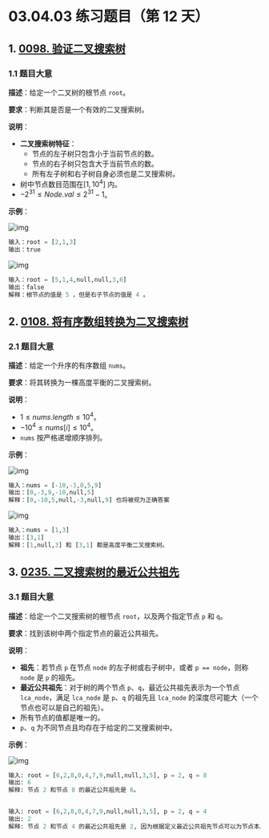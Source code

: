 # 03.04.03 练习题目（第 12 天）

## 1. [0098. 验证二叉搜索树](https://leetcode.cn/problems/validate-binary-search-tree/)

### 1.1 题目大意

**描述**：给定一个二叉树的根节点 `root`。

**要求**：判断其是否是一个有效的二叉搜索树。

**说明**：

- **二叉搜索树特征**：
  - 节点的左子树只包含小于当前节点的数。
  - 节点的右子树只包含大于当前节点的数。
  - 所有左子树和右子树自身必须也是二叉搜索树。
- 树中节点数目范围在$[1, 10^4]$ 内。
- $-2^{31} \le Node.val \le 2^{31} - 1$。

**示例**：

![img](https://assets.leetcode.com/uploads/2020/12/01/tree1.jpg)

```Python
输入：root = [2,1,3]
输出：true
```

![img](https://assets.leetcode.com/uploads/2020/12/01/tree2.jpg)

```Python
输入：root = [5,1,4,null,null,3,6]
输出：false
解释：根节点的值是 5 ，但是右子节点的值是 4 。
```

## 2. [0108. 将有序数组转换为二叉搜索树](https://leetcode.cn/problems/convert-sorted-array-to-binary-search-tree/)

### 2.1 题目大意

**描述**：给定一个升序的有序数组 `nums`。

**要求**：将其转换为一棵高度平衡的二叉搜索树。

**说明**：

- $1 \le nums.length \le 10^4$。
- $-10^4 \le nums[i] \le 10^4$。
- `nums` 按严格递增顺序排列。

**示例**：

![img](https://assets.leetcode.com/uploads/2021/02/18/btree1.jpg)

```Python
输入：nums = [-10,-3,0,5,9]
输出：[0,-3,9,-10,null,5]
解释：[0,-10,5,null,-3,null,9] 也将被视为正确答案
```

![img](https://assets.leetcode.com/uploads/2021/02/18/btree.jpg)

```Python
输入：nums = [1,3]
输出：[3,1]
解释：[1,null,3] 和 [3,1] 都是高度平衡二叉搜索树。
```

## 3. [0235. 二叉搜索树的最近公共祖先](https://leetcode.cn/problems/lowest-common-ancestor-of-a-binary-search-tree/)

### 3.1 题目大意

**描述**：给定一个二叉搜索树的根节点 `root`，以及两个指定节点 `p` 和 `q`。

**要求**：找到该树中两个指定节点的最近公共祖先。

**说明**：

- **祖先**：若节点 `p` 在节点 `node` 的左子树或右子树中，或者 `p == node`，则称 `node` 是 `p` 的祖先。
- **最近公共祖先**：对于树的两个节点 `p`、`q`，最近公共祖先表示为一个节点 `lca_node`，满足 `lca_node` 是 `p`、`q` 的祖先且 `lca_node` 的深度尽可能大（一个节点也可以是自己的祖先）。
- 所有节点的值都是唯一的。
- `p`、`q` 为不同节点且均存在于给定的二叉搜索树中。

**示例**：

![img](https://assets.leetcode-cn.com/aliyun-lc-upload/uploads/2018/12/14/binarysearchtree_improved.png)

```Python
输入: root = [6,2,8,0,4,7,9,null,null,3,5], p = 2, q = 8
输出: 6 
解释: 节点 2 和节点 8 的最近公共祖先是 6。


输入: root = [6,2,8,0,4,7,9,null,null,3,5], p = 2, q = 4
输出: 2
解释: 节点 2 和节点 4 的最近公共祖先是 2, 因为根据定义最近公共祖先节点可以为节点本身。
```
